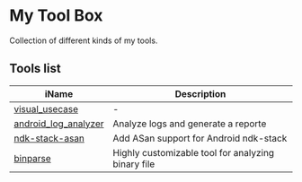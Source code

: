 # My Tool Box
Collection of different kinds of my tools.

## Tools list

iName | Description
-----|------------
[visual_usecase](./visual_usecase/README.md)|-
[android_log_analyzer](./android_log_analyzer/README.md)|Analyze logs and generate a reporte
[ndk-stack-asan](./ndk_stack_asan/README.md)|Add ASan support for Android ndk-stack
[binparse](./binparse/README.md)|Highly customizable tool for analyzing binary file
